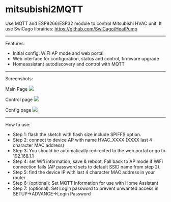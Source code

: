 # mitsubishi2MQTT
Use MQTT and ESP8266/ESP32 module to control Mitsubishi HVAC unit.
It use SwiCago librairies: https://github.com/SwiCago/HeatPump

***
Features:
 - Initial config:  WIFI AP mode and web portal
 - Web interface for configuration, status and control, firmware upgrade
 - Homeassistant autodiscovery and control with MQTT

***
Screenshots:

Main Page
![](https://github.com/gysmo38/mitsubishi2MQTT/blob/master/images/main_page.png)

Control page
![](https://github.com/gysmo38/mitsubishi2MQTT/blob/master/images/control_page.png)

Config page
![](https://github.com/gysmo38/mitsubishi2MQTT/blob/master/images/config_page.png)

***
How to use:
 - Step 1: flash the sketch with flash size include SPIFFS option.
 - Step 2: connect to device AP with name HVAC_XXXX (XXXX last 4 character MAC address)
 - Step 3: You should be automatically redirected to the web portal or go to 192.168.1.1
 - Step 4: set Wifi information, save & reboot. Fall back to AP mode if WiFi connection fails (AP password sets to default SSID name from step 2).
 - Step 5: find the device IP with last 4 character MAC address in your router
 - Step 6: (optional): Set MQTT information for use with Home Assistant
 - Step 7: (optional): Set Login password to prevent unwanted access in SETUP->ADVANCE->Login Password
